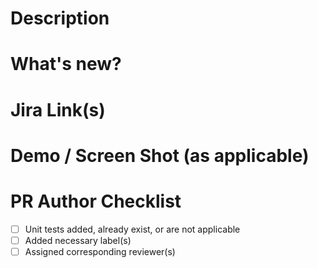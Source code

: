 <!-- Please complete each section, as applicable -->

<!-- Simple description, 1-2 lines -->
# Description 


<!-- Describe what changed -->
# What's new? 


# Jira Link(s)


<!-- Add short screen recordings or screen shots -->
# Demo / Screen Shot (as applicable)


<!-- To complete the checklist, replace [ ] with [x].
     For tags, choose at least one from 
    - Ready for Review
    - WIP
    - don't merge  -->
# PR Author Checklist


- [ ] Unit tests added, already exist, or are not applicable
- [ ] Added necessary label(s)
- [ ] Assigned corresponding reviewer(s)

<!--
    If you still think this PR is not yet ready to be assigned to reviewer(s), "Create a Draft PR". 
    https://docs.github.com/en/github/collaborating-with-pull-requests/proposing-changes-to-your-work-with-pull-requests/changing-the-stage-of-a-pull-request
-->

<!--
    Notes to reviewers:
    If any PR doesn't match the above requests, please feel free to reject the PR.
-->
